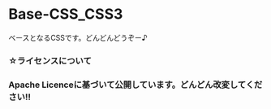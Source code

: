 # Base-CSS_CSS3
<body>
<p>ベースとなるCSSです。どんどんどうぞー♪<p>
<h3>☆ライセンスについて<h3>
<p>Apache Licenceに基づいて公開しています。どんどん改変してください!!</p>
</body>
